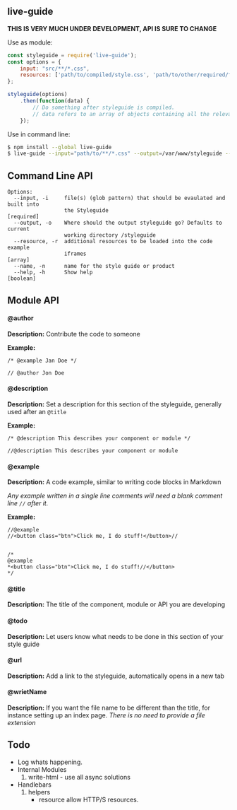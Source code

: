 live-guide
---

**THIS IS VERY MUCH UNDER DEVELOPMENT, API IS SURE TO CHANGE**

Use as module:
```javascript
const styleguide = require('live-guide');
const options = {
    input: "src/**/*.css",
    resources: ['path/to/compiled/style.css', 'path/to/other/required/files/app.js']
};

styleguide(options)
    .then(function(data) {
        // Do something after styleguide is compiled.
        // data refers to an array of objects containing all the relevant data from your build
    });
```

Use in command line:
```bash
$ npm install --global live-guide
$ live-guide --input="path/to/**/*.css" --output=/var/www/styleguide --resource path/to/style.css another/path/here.js
```

## Command Line API
```shell
Options:
  --input, -i     file(s) (glob pattern) that should be evaulated and built into
                  the Styleguide                                      [required]
  --output, -o    Where should the output styleguide go? Defaults to current
                  working directory /styleguide
  --resource, -r  additional resources to be loaded into the code example
                  iframes                                                [array]
  --name, -n      name for the style guide or product
  --help, -h      Show help                                            [boolean]
```

## Module API

#### @author
**Description:** Contribute the code to someone



**Example:**
```
/* @example Jan Doe */

// @author Jon Doe
```


#### @description
**Description:** Set a description for this section of the styleguide, generally used after an `@title`



**Example:**
```
/* @description This describes your component or module */

//@description This describes your component or module
```


#### @example
**Description:** A code example, similar to writing code blocks in Markdown

*Any example written in a single line comments will need a blank comment line `//` after it.*

**Example:**
```
//@example
//<button class="btn">Click me, I do stuff!</button>//


/*
@example
*<button class="btn">Click me, I do stuff!//</button>
*/
```


#### @title
**Description:** The title of the component, module or API you are developing






#### @todo
**Description:** Let users know what needs to be done in this section of your style guide






#### @url
**Description:** Add a link to the styleguide, automatically opens in a new tab






#### @wrietName
**Description:** If you want the file name to be different than the title, for instance setting up an index page. *There is no need to provide a file extension*




## Todo





- Log whats happening.
- Internal Modules
    1. write-html
            - use all async solutions
- Handlebars
	1. helpers
    	-  resource allow HTTP/S resources.
